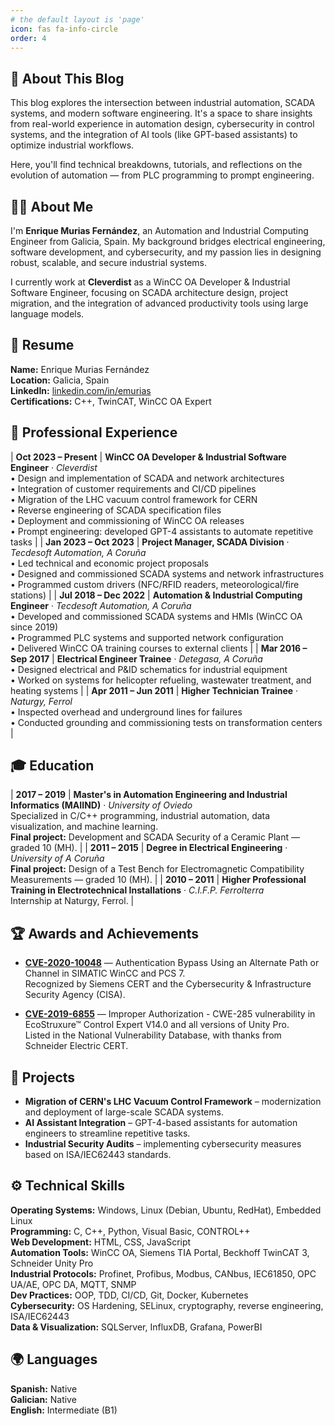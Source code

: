 ```yaml
---
# the default layout is 'page'
icon: fas fa-info-circle
order: 4
---
```


## 🧭 About This Blog

This blog explores the intersection between industrial automation, SCADA systems, and modern software engineering. It's a space to share insights from real-world experience in automation design, cybersecurity in control systems, and the integration of AI tools (like GPT-based assistants) to optimize industrial workflows.

Here, you'll find technical breakdowns, tutorials, and reflections on the evolution of automation — from PLC programming to prompt engineering.

## 👨‍💻 About Me

I'm **Enrique Murias Fernández**, an Automation and Industrial Computing Engineer from Galicia, Spain. My background bridges electrical engineering, software development, and cybersecurity, and my passion lies in designing robust, scalable, and secure industrial systems.

I currently work at **Cleverdist** as a WinCC OA Developer & Industrial Software Engineer, focusing on SCADA architecture design, project migration, and the integration of advanced productivity tools using large language models.

## 🧾 Resume

**Name:** Enrique Murias Fernández  
**Location:** Galicia, Spain  
**LinkedIn:** [linkedin.com/in/emurias](https://www.linkedin.com/in/emurias/)  
**Certifications:** C++, TwinCAT, WinCC OA Expert

## 💼 Professional Experience

| **Oct 2023 – Present** | **WinCC OA Developer & Industrial Software Engineer** · *Cleverdist*<br>• Design and implementation of SCADA and network architectures<br>• Integration of customer requirements and CI/CD pipelines<br>• Migration of the LHC vacuum control framework for CERN<br>• Reverse engineering of SCADA specification files<br>• Deployment and commissioning of WinCC OA releases<br>• Prompt engineering: developed GPT-4 assistants to automate repetitive tasks |
| **Jan 2023 – Oct 2023** | **Project Manager, SCADA Division** · *Tecdesoft Automation, A Coruña*<br>• Led technical and economic project proposals<br>• Designed and commissioned SCADA systems and network infrastructures<br>• Programmed custom drivers (NFC/RFID readers, meteorological/fire stations) |
| **Jul 2018 – Dec 2022** | **Automation & Industrial Computing Engineer** · *Tecdesoft Automation, A Coruña*<br>• Developed and commissioned SCADA systems and HMIs (WinCC OA since 2019)<br>• Programmed PLC systems and supported network configuration<br>• Delivered WinCC OA training courses to external clients |
| **Mar 2016 – Sep 2017** | **Electrical Engineer Trainee** · *Detegasa, A Coruña*<br>• Designed electrical and P&ID schematics for industrial equipment<br>• Worked on systems for helicopter refueling, wastewater treatment, and heating systems |
| **Apr 2011 – Jun 2011** | **Higher Technician Trainee** · *Naturgy, Ferrol*<br>• Inspected overhead and underground lines for failures<br>• Conducted grounding and commissioning tests on transformation centers |

## 🎓 Education

| **2017 – 2019** | **Master's in Automation Engineering and Industrial Informatics (MAIIND)** · *University of Oviedo*<br>Specialized in C/C++ programming, industrial automation, data visualization, and machine learning.<br>**Final project:** Development and SCADA Security of a Ceramic Plant — graded 10 (MH). |
| **2011 – 2015** | **Degree in Electrical Engineering** · *University of A Coruña*<br>**Final project:** Design of a Test Bench for Electromagnetic Compatibility Measurements — graded 10 (MH). |
| **2010 – 2011** | **Higher Professional Training in Electrotechnical Installations** · *C.I.F.P. Ferrolterra*<br>Internship at Naturgy, Ferrol. |

## 🏆 Awards and Achievements

- **[CVE-2020-10048](https://us-cert.cisa.gov/ics/advisories/icsa-21-040-09)** — Authentication Bypass Using an Alternate Path or Channel in SIMATIC WinCC and PCS 7.  
  Recognized by Siemens CERT and the Cybersecurity & Infrastructure Security Agency (CISA).

- **[CVE-2019-6855](https://nvd.nist.gov/vuln/detail/CVE-2019-6855)** — Improper Authorization - CWE-285 vulnerability in EcoStruxure™ Control Expert V14.0 and all versions of Unity Pro.  
  Listed in the National Vulnerability Database, with thanks from Schneider Electric CERT.

## 🧪 Projects

- **Migration of CERN's LHC Vacuum Control Framework** – modernization and deployment of large-scale SCADA systems.
- **AI Assistant Integration** – GPT-4-based assistants for automation engineers to streamline repetitive tasks.
- **Industrial Security Audits** – implementing cybersecurity measures based on ISA/IEC62443 standards.

## ⚙️ Technical Skills

**Operating Systems:** Windows, Linux (Debian, Ubuntu, RedHat), Embedded Linux  
**Programming:** C, C++, Python, Visual Basic, CONTROL++  
**Web Development:** HTML, CSS, JavaScript  
**Automation Tools:** WinCC OA, Siemens TIA Portal, Beckhoff TwinCAT 3, Schneider Unity Pro  
**Industrial Protocols:** Profinet, Profibus, Modbus, CANbus, IEC61850, OPC UA/AE, OPC DA, MQTT, SNMP  
**Dev Practices:** OOP, TDD, CI/CD, Git, Docker, Kubernetes  
**Cybersecurity:** OS Hardening, SELinux, cryptography, reverse engineering, ISA/IEC62443  
**Data & Visualization:** SQLServer, InfluxDB, Grafana, PowerBI

## 🌍 Languages

**Spanish:** Native  
**Galician:** Native  
**English:** Intermediate (B1)
